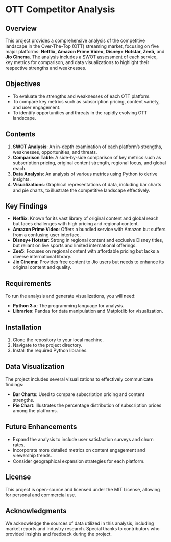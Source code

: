 # OTT Competitor Analysis

## Overview
This project provides a comprehensive analysis of the competitive landscape in the Over-The-Top (OTT) streaming market, focusing on five major platforms: **Netflix, Amazon Prime Video, Disney+ Hotstar, Zee5,** and **Jio Cinema**. The analysis includes a SWOT assessment of each service, key metrics for comparison, and data visualizations to highlight their respective strengths and weaknesses.

## Objectives
- To evaluate the strengths and weaknesses of each OTT platform.
- To compare key metrics such as subscription pricing, content variety, and user engagement.
- To identify opportunities and threats in the rapidly evolving OTT landscape.

## Contents
1. **SWOT Analysis**: An in-depth examination of each platform’s strengths, weaknesses, opportunities, and threats.
2. **Comparison Table**: A side-by-side comparison of key metrics such as subscription pricing, original content strength, regional focus, and global reach.
3. **Data Analysis**: An analysis of various metrics using Python to derive insights.
4. **Visualizations**: Graphical representations of data, including bar charts and pie charts, to illustrate the competitive landscape effectively.

## Key Findings
- **Netflix**: Known for its vast library of original content and global reach but faces challenges with high pricing and regional content.
- **Amazon Prime Video**: Offers a bundled service with Amazon but suffers from a confusing user interface.
- **Disney+ Hotstar**: Strong in regional content and exclusive Disney titles, but reliant on live sports and limited international offerings.
- **Zee5**: Focuses on regional content with affordable pricing but lacks a diverse international library.
- **Jio Cinema**: Provides free content to Jio users but needs to enhance its original content and quality.

## Requirements
To run the analysis and generate visualizations, you will need:
- **Python 3.x**: The programming language for analysis.
- **Libraries**: Pandas for data manipulation and Matplotlib for visualization.

## Installation
1. Clone the repository to your local machine.
2. Navigate to the project directory.
3. Install the required Python libraries.

## Data Visualization
The project includes several visualizations to effectively communicate findings:
- **Bar Charts**: Used to compare subscription pricing and content strengths.
- **Pie Chart**: Illustrates the percentage distribution of subscription prices among the platforms.

## Future Enhancements
- Expand the analysis to include user satisfaction surveys and churn rates.
- Incorporate more detailed metrics on content engagement and viewership trends.
- Consider geographical expansion strategies for each platform.

## License
This project is open-source and licensed under the MIT License, allowing for personal and commercial use.

## Acknowledgments
We acknowledge the sources of data utilized in this analysis, including market reports and industry research. Special thanks to contributors who provided insights and feedback during the project.
